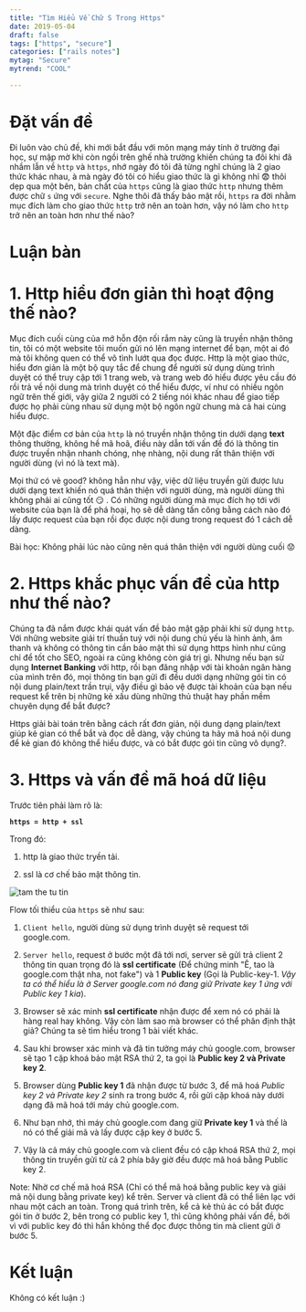 ```yaml
---
title: "Tìm Hiểu Về Chữ S Trong Https"
date: 2019-05-04
draft: false
tags: ["https", "secure"]
categories: ["rails notes"]
mytag: "Secure"
mytrend: "COOL"

---
```


# Đặt vấn đề

Đi luôn vào chủ đề, khi mới bắt đầu với môn mạng máy tính ở trường đại học, sự mập mờ khi còn ngồi trên ghế nhà trường khiến chúng ta đôi khi đã nhầm lẫn về `http` và `https`, nhớ ngày đó tôi đã từng nghĩ chúng là 2 giao thức khác nhau, à mà ngày đó tôi có hiểu giao thức là gì không nhỉ :fearful: thôi dẹp qua một bên, bản chất của `https` cũng là giao thức `http` nhưng thêm được chữ `s` ứng với `secure`. Nghe thôi đã thấy bảo mật rồi, `https` ra đời nhằm mục đích làm cho giao thức `http` trở nên an toàn hơn, vậy nó làm cho `http` trở nên an toàn hơn như thế nào?

# Luận bàn

# 1. Http hiểu đơn giản thì hoạt động thế nào?

Mục đích cuối cùng của mớ hỗn độn rối rắm này cũng là truyền nhận thông tin, tôi có một website tôi muốn gửi nó lên mạng internet để bạn, một ai đó mà tôi không quen có thể vô tình lướt qua đọc được.
Http là một giao thức, hiểu đơn giản là một bộ quy tắc để chung để người sử dụng dùng trình duyệt có thể truy cập tới 1 trang web, và trang web đó hiểu được yêu cầu đó rồi trả về nội dung mà trình duyệt có thể hiểu được, ví như có nhiều ngôn ngữ trên thế giới, vậy giữa 2 người có 2 tiếng nói khác nhau để giao tiếp được họ phải cùng nhau sử dụng một bộ ngôn ngữ chung mà cả hai cùng hiểu được.

Một đặc điểm cơ bản của `http` là nó truyền nhận thông tin dưới dạng **text** thông thường, không hề mã hoã, điều này dẫn tới vấn đề đó là thông tin được truyền nhận nhanh chóng, nhẹ nhàng, nội dung rất thân thiện với người dùng (vì nó là text mà).

Mọi thứ có vẻ good? không hẳn như vậy, việc dữ liệu truyền gửi được lưu dưới dạng text khiến nó quá thân thiện với người dùng, mà người dùng thì không phải ai cũng tốt :smirk: . Có những người dùng mà mục đích họ tới với website của bạn là để phá hoại, họ sẽ dễ dàng tấn công bằng cách nào đó lấy được request của bạn rồi đọc được nội dung trong request đó 1 cách dễ dàng.

Bài học: Không phải lúc nào cũng nên quá thân thiện với người dùng cuối :worried:

# 2. Https khắc phục vấn đề của http như thế nào?

Chúng ta đã nắm được khái quát vấn đề bảo mật gặp phải khi sử dụng `http`. Với những website giải trí thuần tuý với nội dung chủ yếu là hình ảnh, âm thanh và không có thông tin cần bảo mật thì sử dụng https hình như cũng chỉ để tốt cho SEO, ngoài ra cũng không còn giá trị gì. Nhưng nếu bạn sử dụng **Internet Banking** với http, rồi bạn đăng nhập với tài khoản ngân hàng của mình trên đó, mọi thông tin bạn gửi đi đều dưới dạng những gói tin có nội dung plain/text trần trụi, vậy điều gì bảo vệ được tài khoản của bạn nếu request kể trên bị những kẻ xấu dùng những thủ thuật hay phần mềm chuyên dụng để bắt được?

Https giải bài toán trên bằng cách rất đơn giản, nội dung dạng plain/text giúp kẻ gian có thể bắt và đọc dễ dàng, vậy chúng ta hãy mã hoá nội dung để kẻ gian đó không thể hiểu được, và có bắt được gói tin cũng vô dụng?.

# 3. Https và vấn đề mã hoá dữ liệu

Trước tiên phải làm rõ là:

**`https = http + ssl`**

Trong đó:

1. http là giao thức tryền tải.

2. ssl là cơ chế bảo mật thông tin.

![tam the tu tin](/images/7.gif)

Flow tối thiểu của `https` sẽ như sau:

1. `Client hello`, người dùng sử dụng trình duyệt sẽ request tới google.com.

2. `Server hello`, request ở bước một đã tới nơi, server sẽ gửi trả client 2 thông tin quan trọng đó là **ssl certificate** (Để chứng minh "Ê, tao là google.com thật nha, not fake") và 1 **Public key** (Gọi là Public-key-1. *Vậy ta có thể hiểu là ở Server google.com nó đang giữ Private key 1 ứng với Public key 1 kia*).

3. Browser sẽ xác minh **ssl certificate** nhận được để xem nó có phải là hàng real hay không. Vậy còn làm sao mà browser có thể phân định thật giả? Chúng ta sẽ tìm hiểu trong 1 bài viết khác.

4. Sau khi browser xác minh và đã tin tưởng máy chủ google.com, browser sẽ tạo 1 cặp khoá bảo mật RSA thứ 2, ta gọi là **Public key 2 và Private key 2**.

5. Browser dùng **Public key 1** đã nhận được từ bước 3, để mã hoá *Public key 2 và Private key 2* sinh ra trong bước 4, rồi gửi cặp khoá này dưới dạng đã mã hoá tới máy chủ google.com.

6. Như bạn nhớ, thì máy chủ google.com đang giữ **Private key 1** và thế là nó có thể giải mã và lấy được cặp key ở bước 5.

7. Vậy là cả máy chủ google.com và client đều có cặp khoá RSA thứ 2, mọi thông tin truyền gửi từ cả 2 phía bây giờ đều được mã hoá bằng Public key 2.

Note: Nhờ cơ chế mã hoá RSA (Chỉ có thể mã hoá bằng public key và giải mã nội dung bằng private key) kể trên. Server và client đã có thể liên lạc với nhau một cách an toàn. Trong quá trình trên, kể cả kẻ thủ ác có bắt được gói tin ở bước 2, bên trong có public key 1, thì cũng không phải vấn đề, bởi vì với public key đó thì hắn không thể đọc được thông tin mà client gửi ở bước 5.

# Kết luận

Không có kết luận :)
